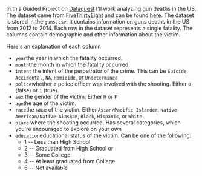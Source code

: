 <p>In this Guided Project on <a href='http://dataquest.io'>Dataquest</a> I'll work analyzing gun deaths in the US. The dataset came from <a href='https://fivethirtyeight.com/'>FiveThirtyEight</a> and can be found <a href='https://github.com/fivethirtyeight/guns-data'>here</a>. The dataset is stored in the <code>guns.csv</code>. It contains information on guns deaths in the US from 2012 to 2014. Each row in the dataset represents a single fatality. The columns contain demographic and other information about the victim.<p>

<p>Here's an explanation of each column</p>
<ul>
  <li><code>year</code>the year in which the fatality occurred.</li>
  <li><code>month</code>the month in which the fatality occurred.</li>
  <li><code>intent</code> the intent of the perpetrator of the crime. This can be <code>Suicide</code>, <code>Accidental</code>, <code>NA</code>, <code>Homicide</code>, or <code>Undetermined</code></li>
  <li><code>police</code>whether a police officer was involved with the shooting. Either <code>0</code> (false) or <code>1</code> (true).</li>
  <li><code>sex</code> the gender of the victim. Either <code>M</code> or <code>F</code></li>
  <li><code>age</code>the age of the victim.</li>
  <li><code>race</code>the race of the victim. Either <code>Asian/Pacific Islander</code>, <code>Native American/Native Alaskan</code>, <code>Black</code>, <code>Hispanic</code>, or <code>White</code></li>
  <li><code>place</code> where the shooting occurred. Has several categories, which you're encouraged to explore on your own</li>
  <li><code>education</code>educational status of the victim. Can be one of the following:
    <ul>  
      <li>1 -- Less than High School</li>
      <li>2 -- Graduated from High School or</li>
      <li>3 -- Some College</li>
      <li>4 -- At least graduated from College</li>
      <li>5 -- Not available</li>
    <ul></li>
</ul>
